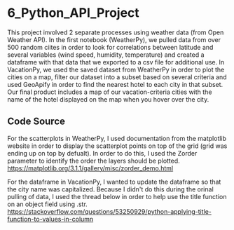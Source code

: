 # 6_Python_API_Project

This project involved 2 separate processes using weather data (from Open Weather API). In the first notebook (WeatherPy), we pulled data from over 500 random ciites in order to look for correlations between latitude and several variables (wind speed, humidity, temperature) and created a dataframe with that data that we exported to a csv file for additional use. In VacationPy, we used the saved dataset from WeatherPy in order to plot the cities on a map, filter our dataset into a subset based on several criteria and used GeoApify in order to find the nearest hotel to each city in that subset. Our final product includes a map of our vacation-criteria cities with the name of the hotel displayed on the map when you hover over the city. 

Code Source 
- 

For the scatterplots in WeatherPy, I used documentation from the matplotlib website in order to display the scatterplot points on top of the grid (grid was ending up on top by defualt). In order to do this, I used the Zorder parameter to identify the order the layers should be plotted. 
https://matplotlib.org/3.1.1/gallery/misc/zorder_demo.html

For the dataframe in VacationPy, I wanted to update the dataframe so that the city name was capitalized. Because I didn't do this during the orinal pulling of data, I used the thread below in order to help use the title function on an object field using .str. 
https://stackoverflow.com/questions/53250929/python-applying-title-function-to-values-in-column
